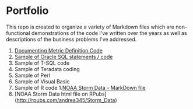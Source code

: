 # Portfolio

This repo is created to organize a variety of Markdown files which are non-functional demonstrations of the code I've written over the years as well as descriptions of the business problems I've addressed.

1.  [Documenting Metric Definition Code](https://github.com/andrea345/Portfolio/blob/master/Documenting_Metric_Code.RMD)
2.  [Sample of Oracle SQL statements / code](https://github.com/andrea345/Portfolio/blob/master/SQL%20Snippets.Rmd)
3.  Sample of T-SQL code
4.  Sample of Teradata coding
5.  Sample of Perl
6.  Sample of Visual Basic
7.  Sample of R code
  1.[NOAA Storm Data - MarkDown file](https://github.com/andrea345/NOAA-Storm-Data)
  2. [NOAA Storm Data html file on RPubs] (http://rpubs.com/andrea345/Storm_Data)
